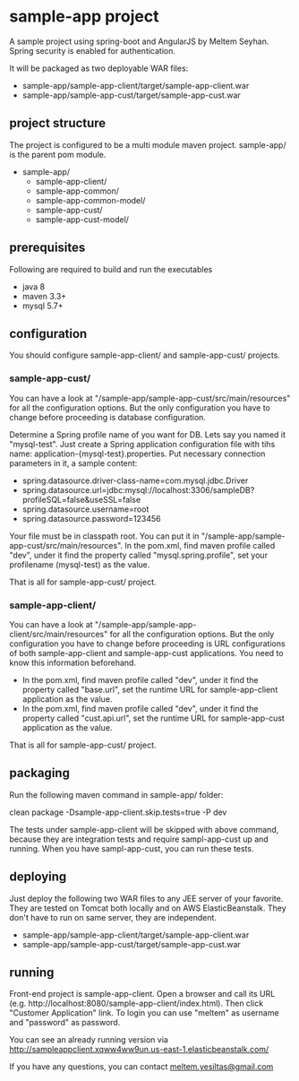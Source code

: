 # sample-app project
A sample project using spring-boot and AngularJS by Meltem Seyhan. Spring security is enabled for authentication.

It will be packaged as two deployable WAR files:
+ sample-app/sample-app-client/target/sample-app-client.war
+ sample-app/sample-app-cust/target/sample-app-cust.war

## project structure
The project is configured to be a multi module maven project. sample-app/ is the parent pom module.

+ sample-app/
  + sample-app-client/
  + sample-app-common/
  + sample-app-common-model/
  + sample-app-cust/
  + sample-app-cust-model/

## prerequisites
Following are required to build and run the executables

+ java 8
+ maven 3.3+
+ mysql 5.7+ 

## configuration

You should configure sample-app-client/ and sample-app-cust/ projects.


### sample-app-cust/

You can have a look at "/sample-app/sample-app-cust/src/main/resources" for all the configuration options.
But the only configuration you have to change before proceeding is database configuration.

Determine a Spring profile name of you want for DB. Lets say you named it "mysql-test". 
Just create a Spring application configuration file with tihs name: application-{mysql-test}.properties.
Put necessary connection parameters in it, a sample content:

- spring.datasource.driver-class-name=com.mysql.jdbc.Driver
- spring.datasource.url=jdbc:mysql://localhost:3306/sampleDB?profileSQL=false&useSSL=false
- spring.datasource.username=root
- spring.datasource.password=123456

Your file must be in classpath root. You can put it in "/sample-app/sample-app-cust/src/main/resources". 
In the pom.xml, find maven profile called "dev", under it find the property called "mysql.spring.profile", set your profilename (mysql-test) as the value.

That is all for sample-app-cust/ project.

### sample-app-client/
You can have a look at "/sample-app/sample-app-client/src/main/resources" for all the configuration options.
But the only configuration you have to change before proceeding is URL configurations of both sample-app-client and sample-app-cust applications.
You need to know this information beforehand.

- In the pom.xml, find maven profile called "dev", under it find the property called "base.url", set the runtime URL for sample-app-client application as the value.
- In the pom.xml, find maven profile called "dev", under it find the property called "cust.api.url", set the runtime URL for sample-app-cust application as the value.

That is all for sample-app-cust/ project.

## packaging

Run the following maven command in sample-app/ folder:

clean package -Dsample-app-client.skip.tests=true -P dev

The tests under sample-app-client will be skipped with above command, because they are integration tests and require sampl-app-cust up and running.
When you have sampl-app-cust, you can run these tests.

## deploying

Just deploy the following two WAR files to any JEE server of your favorite.
They are tested on Tomcat both locally and on AWS ElasticBeanstalk. They don't have to run on same server, they are independent.

+ sample-app/sample-app-client/target/sample-app-client.war
+ sample-app/sample-app-cust/target/sample-app-cust.war

## running

Front-end project is sample-app-client. Open a browser and call its URL (e.g. http://localhost:8080/sample-app-client/index.html). Then click "Customer Application" link. To login you can use "meltem" as username and "password" as password.

You can see an already running version via http://sampleappclient.xqww4ww9un.us-east-1.elasticbeanstalk.com/

If you have any questions, you can contact meltem.yesiltas@gmail.com
